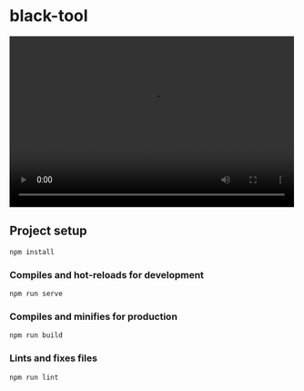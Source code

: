 # black-tool

<video src="./black-tool.webm" loop="loop" autoplay="autoplay" width="500" height="300"></video>

## Project setup
```
npm install
```

### Compiles and hot-reloads for development
```
npm run serve
```

### Compiles and minifies for production
```
npm run build
```

### Lints and fixes files
```
npm run lint
```
